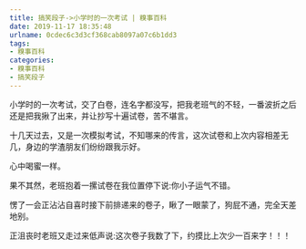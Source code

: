 ```yaml
---
title: 搞笑段子->小学时的一次考试 | 糗事百科
date: 2019-11-17 18:35:48
urlname: 0cdec6c3d3cf368cab8097a07c6b1dd3
tags: 
- 糗事百科
categories:
- 糗事百科
- 搞笑段子
---
```

小学时的一次考试，交了白卷，连名字都没写，把我老班气的不轻，一番波折之后还是把我揪了出来，并让抄写十遍试卷，苦不堪言。

十几天过去，又是一次模拟考试，不知哪来的传言，这次试卷和上次内容相差无几，身边的学渣朋友们纷纷跟我示好。

心中喝蜜一样。

果不其然，老班抱着一摞试卷在我位置停下说:你小子运气不错。

愣了一会正沾沾自喜时接下前排递来的卷子，瞅了一眼蒙了，狗屁不通，完全天差地别。

正沮丧时老班又走过来低声说:这次卷子我数了下，约摸比上次少一百来字！！！


